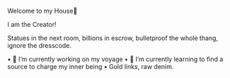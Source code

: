 Welcome to my House:wave:

I am the Creator!

Statues in the next room, billions in escrow, bulletproof the whole thang, ignore the dresscode.

• :telescope: I’m currently working on my voyage
• :seedling: I’m currently learning to find a source to charge my inner being
• Gold links, raw denim.

